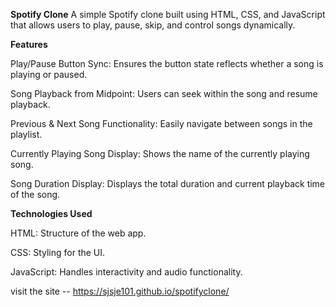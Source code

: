 **Spotify Clone**
A simple Spotify clone built using HTML, CSS, and JavaScript that allows users to play, pause, skip, and control songs dynamically.

 **Features**

Play/Pause Button Sync: Ensures the button state reflects whether a song is playing or paused.

Song Playback from Midpoint: Users can seek within the song and resume playback.

Previous & Next Song Functionality: Easily navigate between songs in the playlist.

Currently Playing Song Display: Shows the name of the currently playing song.

Song Duration Display: Displays the total duration and current playback time of the song.

**Technologies Used**

HTML: Structure of the web app.

CSS: Styling for the UI.

JavaScript: Handles interactivity and audio functionality.


visit the site --
https://sjsje101.github.io/spotifyclone/
